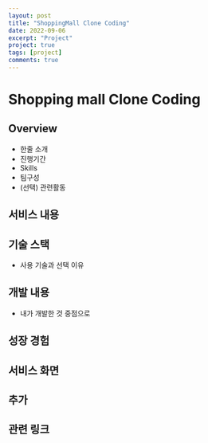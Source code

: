 ```yaml
---
layout: post
title: "ShoppingMall Clone Coding"
date: 2022-09-06
excerpt: "Project"
project: true
tags: [project]
comments: true
---
```


# Shopping mall Clone Coding
## Overview
- 한줄 소개
- 진행기간
- Skills
- 팀구성
- (선택) 관련활동

## 서비스 내용
## 기술 스택
- 사용 기술과 선택 이유
## 개발 내용
- 내가 개발한 것 중점으로
## 성장 경험
## 서비스 화면

## 추가
## 관련 링크